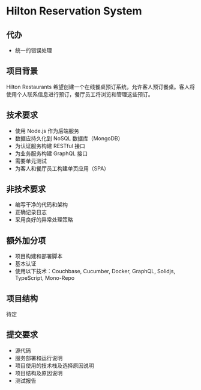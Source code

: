 # Hilton Reservation System

## 代办
- 统一的错误处理

## 项目背景
Hilton Restaurants 希望创建一个在线餐桌预订系统，允许客人预订餐桌。客人将使用个人联系信息进行预订，餐厅员工将浏览和管理这些预订。

## 技术要求
- 使用 Node.js 作为后端服务
- 数据应持久化到 NoSQL 数据库（MongoDB）
- 为认证服务构建 RESTful 接口
- 为业务服务构建 GraphQL 接口
- 需要单元测试
- 为客人和餐厅员工构建单页应用（SPA）

## 非技术要求
- 编写干净的代码和架构
- 正确记录日志
- 采用良好的异常处理策略

## 额外加分项
- 项目构建和部署脚本
- 基本认证
- 使用以下技术：Couchbase, Cucumber, Docker, GraphQL, Solidjs, TypeScript, Mono-Repo

## 项目结构
待定

## 提交要求
- 源代码
- 服务部署和运行说明
- 项目使用的技术栈及选择原因说明
- 项目结构及原因说明
- 测试报告
